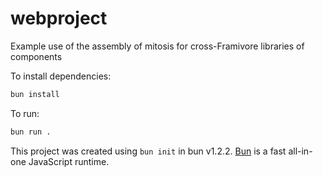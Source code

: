 # webproject

Example use of the assembly of mitosis for cross-Framivore libraries of components

To install dependencies:

```bash
bun install
```

To run:

```bash
bun run .
```

This project was created using `bun init` in bun v1.2.2. [Bun](https://bun.sh) is a fast all-in-one JavaScript runtime.

